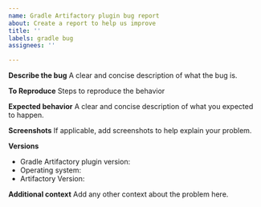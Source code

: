 ```yaml
---
name: Gradle Artifactory plugin bug report
about: Create a report to help us improve
title: ''
labels: gradle bug
assignees: ''

---
```


**Describe the bug**
A clear and concise description of what the bug is.

**To Reproduce**
Steps to reproduce the behavior

**Expected behavior**
A clear and concise description of what you expected to happen.

**Screenshots**
If applicable, add screenshots to help explain your problem.

**Versions**
- Gradle Artifactory plugin version:
- Operating system:
- Artifactory Version:

**Additional context**
Add any other context about the problem here.
